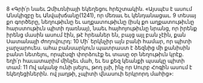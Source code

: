 8 «Գրի՛ր նաեւ Զմիւռնիայի եկեղեցու հրեշտակին. «Այսպէս է ասում Անսկիզբը եւ Անվախճանը(1241), որ մեռաւ եւ կենդանացաւ. 9 տեսայ քո գործերը, նեղութիւնը եւ աղքատութիւնը (իսկ քո աղքատութիւնը հարստութիւն պիտի դառնայ), նաեւ հայհոյութիւնը նրանց, որ իրենք իրենց մասին ասում էին, թէ հրեաներ են, բայց այլ բան չէին, քան Սատանայի ժողովուրդ: 10 Մի՛ երկնչիր այն բանի համար, որ պիտի չարչարուես. ահա բանսարկուն պատրաստ է ձեզնից մի քանիսին բանտ նետելու, որպէսզի փորձուէք եւ տասը օր նեղութիւն կրէք. եղի՛ր հաւատարիմ մինչեւ մահ, եւ ես քեզ կեանքի պսակը պիտի տամ: 11 Ով ականջ ունի լսելու, թող լսի, ինչ որ Սուրբ Հոգին ասում է եկեղեցիներին. ով յաղթի, չպիտի վնասուի երկրորդ մահից»:
